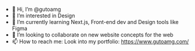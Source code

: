 - 👋 Hi, I’m @gutoamg
- 👀 I’m interested in Design
- 🌱 I’m currently learning Next.js, Front-end dev and Design tools like Figma
- 💞️ I’m looking to collaborate on new website concepts for the web
- 📫 How to reach me: Look into my portfolio: https://www.gutoamg.com/

<!---
gutoamg/gutoamg is a ✨ special ✨ repository because its `README.md` (this file) appears on your GitHub profile.
You can click the Preview link to take a look at your changes.
--->
